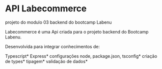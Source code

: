 # API Labecommerce

projeto do modulo 03 backend do bootcamp Labenu

Labecommerce é uma Api criada para o projeto backend do Bootcamp Labenu.

Desenvolvida para integrar conhecimentos de:

Typescript*
Express*
configurações node, package.json, tsconfig*
criação de types*
tipagem*
validação de dados*


